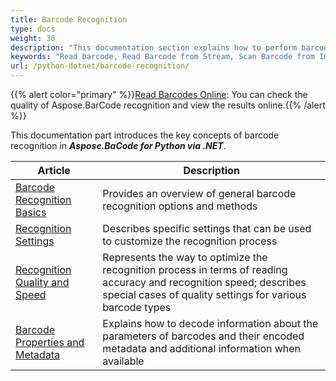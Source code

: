 ```yaml
---
title: Barcode Recognition
type: docs
weight: 30
description: "This documentation section explains how to perform barcode recognition in Aspose.BarCode for Python"
keywords: "Read barcode, Read Barcode from Stream, Scan Barcode from Image, Many Barcodes in One Image, Read PDF417 Barcode, Aspose.BarCode, Read Barcodes in Python"
url: /python-dotnet/barcode-recognition/
---
```

{{% alert color="primary" %}}[Read Barcodes Online](https://products.aspose.app/barcode/recognize): You can check the quality of Aspose.BarCode recognition and view the results online.{{% /alert %}}

This documentation part introduces the key concepts of barcode recognition in ***Aspose.BaCode for Python via .NET***.
   
|Article|Description|
|---|---|
|[Barcode Recognition Basics](/barcode/python-dotnet/)|Provides an overview of general barcode recognition options and methods|
|[Recognition Settings](/barcode/python-dotnet/)|Describes specific settings that can be used to customize the recognition process|
|[Recognition Quality and Speed](/barcode/python-dotnet/)|Represents the way to optimize the recognition process in terms of reading accuracy and recognition speed; describes special cases of quality settings for various barcode types|
|[Barcode Properties and Metadata](/barcode/python-dotnet/)|Explains how to decode information about the parameters of barcodes and their encoded metadata and additional information when available|
  